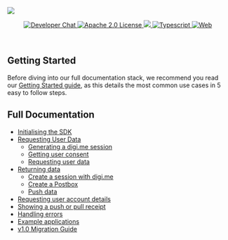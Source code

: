![](https://securedownloads.digi.me/partners/digime/SDKReadmeBanner.png)
<p align="center">
    <a href="https://developers.digi.me/slack/join">
        <img src="https://img.shields.io/badge/chat-slack-blueviolet.svg" alt="Developer Chat">
    </a>
    <a href="LICENSE">
        <img src="https://img.shields.io/badge/license-apache 2.0-blue.svg" alt="Apache 2.0 License">
    </a>
    <a href="#">
    	<img src="https://img.shields.io/badge/build-passing-brightgreen.svg">
    </a>
    <a href="https://www.typescriptlang.org/">
        <img src="https://img.shields.io/badge/language-typescript-ff69b4.svg" alt="Typescript">
    </a>
    <a href="https://developers.digi.me/">
        <img src="https://img.shields.io/badge/web-digi.me-red.svg" alt="Web">
    </a>
</p>

<br>

## Getting Started
Before diving into our full documentation stack, we recommend you read our [Getting Started guide](../README.md), as this details the most common use cases in 5 easy to follow steps.

## Full Documentation

  * [Initialising the SDK](./initialise-sdk.md)
  * [Requesting User Data](./pull-data-overview.md)
    * [Generating a digi.me session](./establish-session.md)
    * [Getting user consent](./fetch-user-consent.md)
    * [Requesting user data](./session-data.md)
  * [Returning data](./push-data-overview.md)
    * [Create a session with digi.me](./establish-session.md)
    * [Create a Postbox](./create-postbox.md)
    * [Push data](./push-data.md)
  * [Requesting user account details](./session-accounts.md)
  * [Showing a push or pull receipt](./share-receipts.md)
  * [Handling errors](./handling-errors.md)
  * [Example applications](./example-apps.md)
  * [v1.0 Migration Guide](./migration-guide.md)
